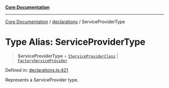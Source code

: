 [**Core Documentation**](../../README.md)

***

[Core Documentation](../../README.md) / [declarations](../README.md) / ServiceProviderType

# Type Alias: ServiceProviderType

> **ServiceProviderType** = [`IServiceProviderClass`](IServiceProviderClass.md) \| [`FactoryServiceProvider`](FactoryServiceProvider.md)

Defined in: [declarations.ts:421](https://github.com/stonemjs/core/blob/65c9e07f9d264b07f6e4091fcc29046b5ca8ea45/src/declarations.ts#L421)

Represents a ServiceProvider type.
